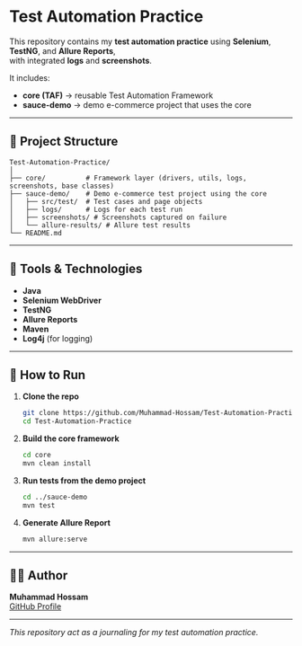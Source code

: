# Test Automation Practice

This repository contains my **test automation practice** using **Selenium**, **TestNG**, and **Allure Reports**,  
with integrated **logs** and **screenshots**.

It includes:
- **core (TAF)** → reusable Test Automation Framework  
- **sauce-demo** → demo e-commerce project that uses the core

---

## 📁 Project Structure
```
Test-Automation-Practice/
│
├── core/          # Framework layer (drivers, utils, logs, screenshots, base classes)
├── sauce-demo/    # Demo e-commerce test project using the core
│   ├── src/test/  # Test cases and page objects
│   ├── logs/      # Logs for each test run
│   ├── screenshots/ # Screenshots captured on failure
│   └── allure-results/ # Allure test results
└── README.md
```

---

## 🧰 Tools & Technologies
- **Java**
- **Selenium WebDriver**
- **TestNG**
- **Allure Reports**
- **Maven**
- **Log4j** (for logging)

---

## 🚀 How to Run

1. **Clone the repo**
   ```bash
   git clone https://github.com/Muhammad-Hossam/Test-Automation-Practice.git
   cd Test-Automation-Practice
   ```

2. **Build the core framework**
   ```bash
   cd core
   mvn clean install
   ```

3. **Run tests from the demo project**
   ```bash
   cd ../sauce-demo
   mvn test
   ```

4. **Generate Allure Report**
   ```bash
   mvn allure:serve
   ```

---


## 👨‍💻 Author
**Muhammad Hossam**  
[GitHub Profile](https://github.com/Muhammad-Hossam)

---

*This repository act as a journaling for my test automation practice.*
